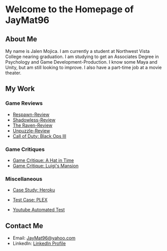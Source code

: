 # Welcome to the Homepage of JayMat96
 
 
 
## About Me

My name is Jalen Mojica. I am currently a student at Northwest Vista College nearing graduation. I am studying to get an Associates Degree in Psychology and Game Development-Production. I know some Maya and Unity, but am still looking to improve. I also have a part-time job at a movie theater.

## My Work

### Game Reviews

* [Respawn-Review](https://github.com/JayMat96/Respawn-Review)
* [Shadowless-Review](https://github.com/JayMat96/Shadowless-Review)
* [The Raven-Review](https://github.com/JayMat96/The-Raven-Review)
* [Unpuzzle-Review](https://github.com/JayMat96/Unpuzzle-Review)
* [Call of Duty: Black Ops III](https://github.com/JayMat96/Call-of-Duty-Black-Ops-III-Review)

### Game Critiques
* [Game Critique: A Hat in Time](https://github.com/JayMat96/Game-Critique)
* [Game Critique: Luigi's Mansion](https://github.com/JayMat96/Game-Critique-Luigi-s-Mansion)

### Miscellaneous
* [Case Study: Heroku](https://github.com/JayMat96/JayMat96.github.io/blob/master/Case%20Study:%20Heroku.md)
* [Test Case: PLEX](https://github.com/JayMat96/Test-Case-Draft)

* [Youtube Automated Test](https://github.com/JayMat96/Youtube-Automated-Selenium-Test)
## Contact Me

* Email: JayMat96@yahoo.com
* LinkedIn: [LinkedIn Profile](https://www.linkedin.com/in/jalen-mojica-948753125/)
